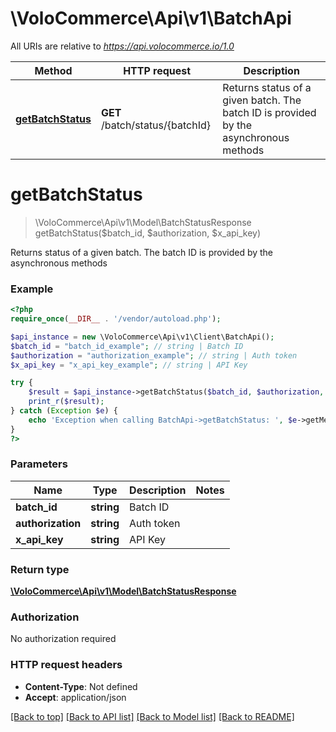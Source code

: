 # \VoloCommerce\Api\v1\BatchApi

All URIs are relative to *https://api.volocommerce.io/1.0*

Method | HTTP request | Description
------------- | ------------- | -------------
[**getBatchStatus**](BatchApi.md#getBatchStatus) | **GET** /batch/status/{batchId} | Returns status of a given batch. The batch ID is provided by the asynchronous methods


# **getBatchStatus**
> \VoloCommerce\Api\v1\Model\BatchStatusResponse getBatchStatus($batch_id, $authorization, $x_api_key)

Returns status of a given batch. The batch ID is provided by the asynchronous methods



### Example
```php
<?php
require_once(__DIR__ . '/vendor/autoload.php');

$api_instance = new \VoloCommerce\Api\v1\Client\BatchApi();
$batch_id = "batch_id_example"; // string | Batch ID
$authorization = "authorization_example"; // string | Auth token
$x_api_key = "x_api_key_example"; // string | API Key

try {
    $result = $api_instance->getBatchStatus($batch_id, $authorization, $x_api_key);
    print_r($result);
} catch (Exception $e) {
    echo 'Exception when calling BatchApi->getBatchStatus: ', $e->getMessage(), PHP_EOL;
}
?>
```

### Parameters

Name | Type | Description  | Notes
------------- | ------------- | ------------- | -------------
 **batch_id** | **string**| Batch ID |
 **authorization** | **string**| Auth token |
 **x_api_key** | **string**| API Key |

### Return type

[**\VoloCommerce\Api\v1\Model\BatchStatusResponse**](../Model/BatchStatusResponse.md)

### Authorization

No authorization required

### HTTP request headers

 - **Content-Type**: Not defined
 - **Accept**: application/json

[[Back to top]](#) [[Back to API list]](../../README.md#documentation-for-api-endpoints) [[Back to Model list]](../../README.md#documentation-for-models) [[Back to README]](../../README.md)

